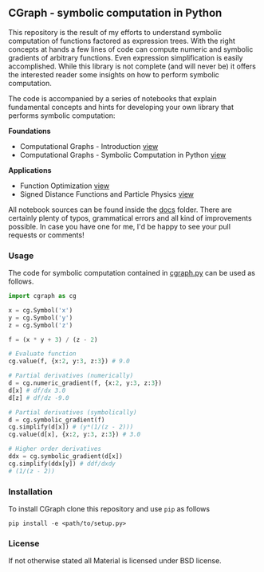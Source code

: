 
## CGraph - symbolic computation in Python

This repository is the result of my efforts to understand symbolic computation of
functions factored as expression trees. With the right concepts at hands a few lines of code can compute numeric and symbolic gradients of arbitrary functions. Even expression simplification is easily accomplished. While this library is not complete (and will never be) it offers the interested reader some insights on how to perform symbolic computation.

The code is accompanied by a series of notebooks that explain fundamental concepts and hints for developing your own library that performs symbolic computation:

**Foundations**
- Computational Graphs - Introduction [view][1]
- Computational Graphs - Symbolic Computation in Python [view][2]

**Applications**
- Function Optimization [view][3]
- Signed Distance Functions and Particle Physics [view][4]

All notebook sources can be found inside the [docs][docs] folder. There are certainly plenty of typos, grammatical errors and all kind of improvements possible. In case you have one for me, I'd be happy to see your pull requests or comments!

### Usage
The code for symbolic computation contained in [cgraph.py][cgraph.py] can be used as follows.

```python
import cgraph as cg

x = cg.Symbol('x')
y = cg.Symbol('y')
z = cg.Symbol('z')

f = (x * y + 3) / (z - 2)

# Evaluate function
cg.value(f, {x:2, y:3, z:3}) # 9.0

# Partial derivatives (numerically)
d = cg.numeric_gradient(f, {x:2, y:3, z:3})
d[x] # df/dx 3.0
d[z] # df/dz -9.0

# Partial derivatives (symbolically)
d = cg.symbolic_gradient(f)
cg.simplify(d[x]) # (y*(1/(z - 2)))
cg.value(d[x], {x:2, y:3, z:3}) # 3.0

# Higher order derivatives
ddx = cg.symbolic_gradient(d[x])
cg.simplify(ddx[y]) # ddf/dxdy
# (1/(z - 2))
```

### Installation
To install CGraph clone this repository and use `pip` as follows

```
pip install -e <path/to/setup.py>
```

### License
If not otherwise stated all Material is licensed under BSD license.

[1]: https://cdn.rawgit.com/cheind/py-cgraph/master/docs/00_Computational_Graphs-Introduction.html
[2]: https://cdn.rawgit.com/cheind/py-cgraph/master/docs/01_Computational_Graphs-Symbolic_Computation.html
[3]: https://cdn.rawgit.com/cheind/py-cgraph/master/docs/02_Computational_Graphs-Function_Optimization.html
[4]: https://cdn.rawgit.com/cheind/py-cgraph/master/docs/03_Computational_Graphs-Signed_Distance_Functions_and_Particle_Physics.html

[cgraph.py]: cgraph/cgraph.py
[docs]: docs/